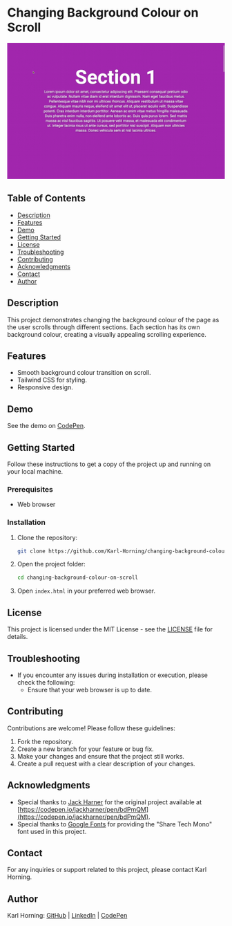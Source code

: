 # Changing Background Colour on Scroll

![Changing Background Colour on Scroll Preview](./src/img/preview.gif)

## Table of Contents

- [Description](#description)
- [Features](#features)
- [Demo](#demo)
- [Getting Started](#getting-started)
- [License](#license)
- [Troubleshooting](#troubleshooting)
- [Contributing](#contributing)
- [Acknowledgments](#acknowledgments)
- [Contact](#contact)
- [Author](#author)

## Description

This project demonstrates changing the background colour of the page as the user scrolls through different sections. Each section has its own background colour, creating a visually appealing scrolling experience.

## Features

- Smooth background colour transition on scroll.
- Tailwind CSS for styling.
- Responsive design.

## Demo

See the demo on [CodePen](https://codepen.io/karlhorning/pen/QWojGpW).

## Getting Started

Follow these instructions to get a copy of the project up and running on your local machine.

### Prerequisites

- Web browser

### Installation

1. Clone the repository:

   ```bash
   git clone https://github.com/Karl-Horning/changing-background-colour-on-scroll.git
   ```

2. Open the project folder:

   ```bash
   cd changing-background-colour-on-scroll
   ```

3. Open `index.html` in your preferred web browser.

## License

This project is licensed under the MIT License - see the [LICENSE](LICENSE) file for details.

## Troubleshooting

- If you encounter any issues during installation or execution, please check the following:
  - Ensure that your web browser is up to date.

## Contributing

Contributions are welcome! Please follow these guidelines:

1. Fork the repository.
2. Create a new branch for your feature or bug fix.
3. Make your changes and ensure that the project still works.
4. Create a pull request with a clear description of your changes.

## Acknowledgments

- Special thanks to [Jack Harner](https://codepen.io/jackharner/) for the original project available at [https://codepen.io/jackharner/pen/bdPmQM](https://codepen.io/jackharner/pen/bdPmQM).
- Special thanks to [Google Fonts](https://fonts.googleapis.com/css?family=Share+Tech+Mono) for providing the "Share Tech Mono" font used in this project.

## Contact

For any inquiries or support related to this project, please contact Karl Horning.

## Author

Karl Horning: [GitHub](https://github.com/Karl-Horning/) | [LinkedIn](https://www.linkedin.com/in/karl-horning/) | [CodePen](https://codepen.io/karlhorning)

